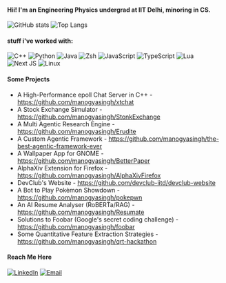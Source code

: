 #### Hii! I'm an Engineering Physics undergrad at IIT Delhi, minoring in CS.

![GitHub stats](https://github-readme-stats.vercel.app/api?username=manogyasingh&theme=tokyonight&show=reviews,prs_merged&rank_icon=github&hide=issues,stars)
![Top Langs](https://github-readme-stats.vercel.app/api/top-langs/?username=manogyasingh&layout=compact&theme=tokyonight&langs_count=8&exclude_repo=Erudite,qrt-hackathon)
#### stuff i've worked with:
  ![C++](https://img.shields.io/badge/c++-%2300599C.svg?style=for-the-badge&logo=c%2B%2B&logoColor=white) ![Python](https://img.shields.io/badge/python-3670A0?style=for-the-badge&logo=python&logoColor=ffdd54) ![Java](https://img.shields.io/badge/java-%23ED8B00.svg?style=for-the-badge&logo=java&logoColor=white) ![Zsh](https://img.shields.io/badge/zsh-000000?style=for-the-badge&logo=gnu-bash&logoColor=white) ![JavaScript](https://img.shields.io/badge/javascript-%23323330.svg?style=for-the-badge&logo=javascript&logoColor=%23F7DF1E) ![TypeScript](https://img.shields.io/badge/typescript-%23007ACC.svg?style=for-the-badge&logo=typescript&logoColor=white) ![Lua](https://img.shields.io/badge/lua-%232C2D72.svg?style=for-the-badge&logo=lua&logoColor=white)  ![Next JS](https://img.shields.io/badge/next.js-%23000000.svg?style=for-the-badge&logo=next.js&logoColor=white) ![Linux](https://img.shields.io/badge/linux-%23FCC624.svg?style=for-the-badge&logo=linux&logoColor=black)

#### Some Projects
 - A High-Performance epoll Chat Server in C++ - https://github.com/manogyasingh/xtchat
 - A Stock Exchange Simulator - https://github.com/manogyasingh/StonkExchange
 - A Multi Agentic Research Engine - https://github.com/manogyasingh/Erudite
 - A Custom Agentic Framework - https://github.com/manogyasingh/the-best-agentic-framework-ever
 - A Wallpaper App for GNOME - https://github.com/manogyasingh/BetterPaper
 - AlphaXiv Extension for Firefox - https://github.com/manogyasingh/AlphaXivFirefox
 - DevClub's Website - https://github.com/devclub-iitd/devclub-website
 - A Bot to Play Pokèmon Showdown - https://github.com/manogyasingh/pokepwn
 - An AI Resume Analyser (RoBERTa/RAG) - https://github.com/manogyasingh/Resumate
 - Solutions to Foobar (Google's secret coding challenge) - https://github.com/manogyasingh/foobar
 - Some Quantitative Feature Extraction Strategies - https://github.com/manogyasingh/qrt-hackathon

#### Reach Me Here

[![LinkedIn](https://img.shields.io/badge/LinkedIn-blue?style=for-the-badge&logo=linkedin&logoColor=white)](https://www.linkedin.com/in/manogya-singh/)
[![Email](https://img.shields.io/badge/Email-D14836?style=for-the-badge&logo=gmail&logoColor=white)](mailto:manogyasinghsuryansh@gmail.com)

